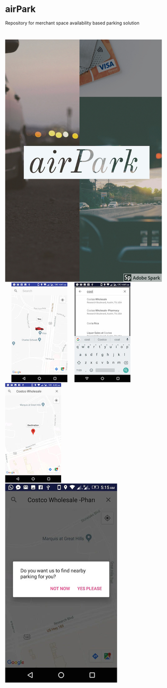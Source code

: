 # airPark
Repository for merchant space availability based parking solution

<br>  

![ScreenShot](/screenshots/background7.jpg) &nbsp;&nbsp;&nbsp;&nbsp; ![ScreenShot](/screenshots/mapScreen7.jpeg) &nbsp;&nbsp;&nbsp;&nbsp; ![ScreenShot](/screenshots/mapScreen71.jpeg) &nbsp;&nbsp;&nbsp;&nbsp; ![ScreenShot](/screenshots/mapScreen72.jpeg) &nbsp;&nbsp;&nbsp;&nbsp; ![ScreenShot](/screenshots/mapScreen73.jpeg)
